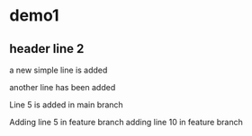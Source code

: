 # demo1
## header line 2
a new simple line is added 

another line has been added 

Line 5 is added in main branch 

Adding line 5 in feature branch 
adding line 10 in feature branch 
